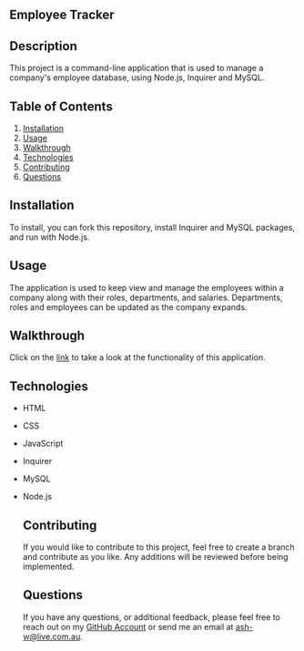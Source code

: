 ## Employee Tracker

## Description

This project is a command-line application that is used to manage a company's employee database, using Node.js, Inquirer and MySQL.

## Table of Contents

1. [Installation](#Installation)
2. [Usage](#Usage)
3. [Walkthrough](#Walkthrough)
4. [Technologies](#Technologies)
5. [Contributing](#Contributing)
6. [Questions](#Questions)

## Installation

To install, you can fork this repository, install Inquirer and MySQL packages, and run with Node.js.

## Usage

The application is used to keep view and manage the employees within a company along with their roles, departments, and salaries. Departments, roles and employees can be updated as the company expands.

## Walkthrough

Click on the [link](https://drive.google.com/file/d/1_TKE2Rv0NcROIjjpKUxGphBNaXrdn29n/view) to take a look at the functionality of this application.

## Technologies

- HTML
- CSS
- JavaScript
- Inquirer
- MySQL
- Node.js

  ## Contributing

  If you would like to contribute to this project, feel free to create a branch and contribute as you like. Any additions will be reviewed before being implemented.

  ## Questions

  If you have any questions, or additional feedback, please feel free to reach out on my
  [GitHub Account](https://github.com/AshWeston) or send me an email at ash-w@live.com.au.
